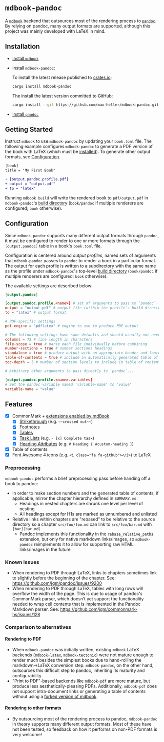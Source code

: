 # `mdbook-pandoc`

A [`mdbook`](https://github.com/rust-lang/mdBook) backend that outsources most of the rendering process to [`pandoc`](https://pandoc.org).
By relying on pandoc, many output formats are supported, although this project was mainly developed with LaTeX in mind.

## Installation

- [Install `mdbook`](https://rust-lang.github.io/mdBook/guide/installation.html)

- Install `mdbook-pandoc`:

  To install the latest release published to [crates.io](https://crates.io/crates/mdbook-pandoc):

  ```sh
  cargo install mdbook-pandoc
  ```

  The install the latest version committed to GitHub:

  ```sh
  cargo install --git https://github.com/max-heller/mdbook-pandoc.git mdbook-pandoc
  ```

- [Install `pandoc`](https://pandoc.org/installing.html)

## Getting Started

Instruct `mdbook` to use `mdbook-pandoc` by updating your `book.toml` file.
The following example configures `mdbook-pandoc` to generate a PDF version of the book with LaTeX (which must be [installed](https://www.latex-project.org/get)).
To generate other output formats, see [Configuration](#configuration).

```diff
[book]
title = "My First Book"

+ [output.pandoc.profile.pdf]
+ output = "output.pdf"
+ to = "latex"
```

Running `mdbook build` will write the rendered book to `pdf/output.pdf` in `mdbook-pandoc`'s [build directory](https://rust-lang.github.io/mdBook/format/configuration/renderers.html#output-tables) (`book/pandoc` if multiple renderers are configured; `book` otherwise).

## Configuration

Since `mdbook-pandoc` supports many different output formats through `pandoc`, it must be configured to render to one or more formats through the `[output.pandoc]` table in a book's `book.toml` file.

Configuration is centered around *output profiles*, named sets of arguments that `mdbook-pandoc` passes to `pandoc` to render a book in a particular format.
The output for each profile is written to a subdirectory with the same name as the profile under `mdbook-pandoc`'s top-level [build directory](https://rust-lang.github.io/mdBook/format/configuration/renderers.html#output-tables) (`book/pandoc` if multiple renderers are configured; `book` otherwise).

The available settings are described below:

```toml
[output.pandoc]

[output.pandoc.profile.<name>] # set of arguments to pass to `pandoc` (see https://pandoc.org/MANUAL.html)
output = "output.pdf" # output file (within the profile's build directory)
to = "latex" # output format

# PDF-specific settings
pdf-engine = "pdflatex" # engine to use to produce PDF output

# The following settings have sane defaults and should usually not need to be overridden
columns = 72 # line length in characters
file-scope = true # parse each file individually before combining
number-sections = true # number sections headings
standalone = true # produce output with an appropriate header and footer
table-of-contents = true # include an automatically generated table of contents
toc-depth = 3 # number of section levels to include in table of contents

# Arbitrary other arguments to pass directly to `pandoc`...

[output.pandoc.profile.<name>.variables]
# Set the pandoc variable named 'variable-name' to 'value'
variable-name = "value"
```

## Features

- [x] CommonMark + [extensions enabled by mdBook](https://rust-lang.github.io/mdBook/format/markdown.html#extensions)
  - [x] [Strikethrough](https://rust-lang.github.io/mdBook/format/markdown.html#strikethrough) (e.g. `~~crossed out~~`)
  - [x] [Footnotes](https://rust-lang.github.io/mdBook/format/markdown.html#footnotes)
  - [x] [Tables](https://rust-lang.github.io/mdBook/format/markdown.html#tables)
  - [x] [Task Lists](https://rust-lang.github.io/mdBook/format/markdown.html#task-lists) (e.g. `- [x] Complete task`)
  - [x] [Heading Attributes](https://rust-lang.github.io/mdBook/format/markdown.html#heading-attributes) (e.g. `# Heading { #custom-heading }`)
- [x] Table of contents
- [x] Font Awesome 4 icons (e.g. `<i class="fa fa-github"></i>`) to LaTeX

### Preprocessing

`mdbook-pandoc` performs a brief preprocessing pass before handing off a book to pandoc:

- In order to make section numbers and the generated table of contents, if applicable, mirror the chapter hierarchy defined in `SUMMARY.md`:
  - Headings in nested chapters are shrunk one level per level of nesting
  - All headings except for H1s are marked as unnumbered and unlisted
- Relative links within chapters are "rebased" to be relative to the source directory so a chapter `src/foo/foo.md` can link to `src/foo/bar.md` with `[bar](bar.md)`
  - Pandoc implements this functionality in the [`rebase_relative_paths`](https://pandoc.org/MANUAL.html#extension-rebase_relative_paths) extension, but only for native markdown links/images, so `mdbook-pandoc` reimplements it to allow for supporting raw HTML links/images in the future

### Known Issues

- When rendering to PDF through LaTeX, links to chapters sometimes link to slightly before the beginning of the chapter.
  See: https://github.com/jgm/pandoc/issues/9200
- When rendering to PDF through LaTeX, tables with long rows will overflow the width of the page.
  This is due to usage of pandoc's CommonMark parser, which doesn't yet support the functionality
  needed to wrap cell contents that is implemented in the Pandoc Markdown parser.
  See: https://github.com/jgm/commonmark-hs/issues/128

### Comparison to alternatives

#### Rendering to PDF

- When `mdbook-pandoc` was initially written, existing `mdbook` LaTeX backends ([`mdbook-latex`](https://crates.io/crates/mdbook-latex), [`mdbook-tectonic`](https://crates.io/crates/mdbook-tectonic)) were not mature enough to render much besides the simplest books due to hand-rolling the markdown->LaTeX conversion step.
  `mdbook-pandoc`, on the other hand, outsources this difficult step to pandoc, inheriting its maturity and configurability. 
- "Print to PDF"-based backends like [`mdbook-pdf`](https://crates.io/crates/mdbook-latex) are more mature, but produce less aesthetically-pleasing PDFs.
  Additionally, `mdbook-pdf` does not support intra-document links or generating a table of contents without using a [forked version of mdbook](https://github.com/rust-lang/mdBook/pull/1738).

#### Rendering to other formats

- By outsourcing most of the rendering process to pandoc, `mdbook-pandoc` in theory supports many different output formats.
  Most of these have not been tested, so feedback on how it performs on non-PDF formats is very welcome!
